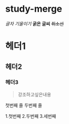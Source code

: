 # study-merge

   *글자 기울이기*
   **굵은 글씨**
   ~~취소선~~
   
# 헤더1
## 헤더2
### 헤더3

>강조하고싶은내용

   첫번째 줄
   두번째 줄
   
   1.첫번째
   2.두번째
   3.세번째
